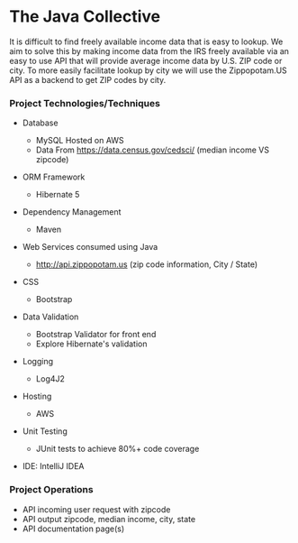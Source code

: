 # The Java Collective
It is difficult to find freely available income data that is easy to lookup. We aim to solve this by making income data from the IRS freely available via an easy to use API that will provide average income data by U.S. ZIP code or city. To more easily facilitate lookup by city we will use the Zippopotam.US API as a backend to get ZIP codes by city.  
### Project Technologies/Techniques


* Database
    * MySQL Hosted on AWS
    * Data From  https://data.census.gov/cedsci/ (median income VS zipcode)
* ORM Framework
    * Hibernate 5
* Dependency Management
    * Maven
* Web Services consumed using Java
    * http://api.zippopotam.us (zip code information, City / State)
* CSS
    * Bootstrap  
* Data Validation
    * Bootstrap Validator for front end
    * Explore Hibernate's validation
* Logging
    * Log4J2
* Hosting
    * AWS

* Unit Testing
    * JUnit tests to achieve 80%+ code coverage
* IDE: IntelliJ IDEA


### Project Operations

* API incoming user request with zipcode   
* API output zipcode, median income, city, state
* API documentation page(s)